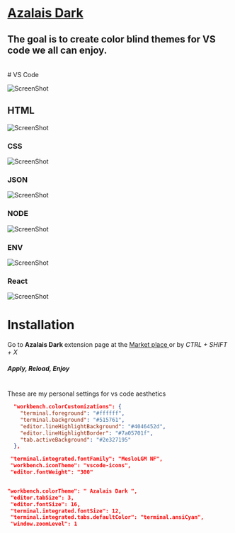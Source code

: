 # [Azalais Dark](https://marketplace.visualstudio.com/items?itemName=ChristopherAlphonse.azalais-dark-theme)

## The goal is to create color blind themes for VS code we all can enjoy.

<br>
# VS Code

![ScreenShot](https://res.cloudinary.com/img-api-pager-2/image/upload/v1666929618/Aza%20Theme/fs_fer76p.jpg)

## HTML

![ScreenShot](https://res.cloudinary.com/img-api-pager-2/image/upload/v1666924817/Aza%20Theme/Html_j3oumm_3a0235.png)

### CSS

![ScreenShot](https://res.cloudinary.com/img-api-pager-2/image/upload/v1666924781/Aza%20Theme/css_wrwqrp_8e878e.png)

### JSON

![ScreenShot](https://res.cloudinary.com/img-api-pager-2/image/upload/v1666924707/Aza%20Theme/json_dmbqg8_854cbc.png)

### NODE

![ScreenShot](https://res.cloudinary.com/img-api-pager-2/image/upload/v1666924733/Aza%20Theme/server_code_afv5se_495f61.png)

### ENV

![ScreenShot](https://res.cloudinary.com/img-api-pager-2/image/upload/v1666924684/Aza%20Theme/env_nnxzix_96609d.png)

### React

![ScreenShot](https://res.cloudinary.com/img-api-pager-2/image/upload/v1666924640/Aza%20Theme/React_rhxatn_b6a950.png)

# Installation

<p>Go to <strong> Azalais Dark </strong> extension page at the <a href="https://marketplace.visualstudio.com/items?itemName=ChristopherAlphonse.azalais-dark-theme"> Market place </a> or by  <i>CTRL + SHIFT + X</i> </span>
<h5>Apply, Reload, Enjoy  </h5>
</p>

<br>
These are my personal settings for vs code aesthetics
<br>

```json
  "workbench.colorCustomizations": {
    "terminal.foreground": "#ffffff",
    "terminal.background": "#515761",
    "editor.lineHighlightBackground": "#4046452d",
    "editor.lineHighlightBorder": "#7a05701f",
    "tab.activeBackground": "#2e327195"
  },

```

```json
 "terminal.integrated.fontFamily": "MesloLGM NF",
 "workbench.iconTheme": "vscode-icons",
 "editor.fontWeight": "300"
```

```json

"workbench.colorTheme": " Azalais Dark ",
 "editor.tabSize": 3,
 "editor.fontSize": 16,
 "terminal.integrated.fontSize": 12,
 "terminal.integrated.tabs.defaultColor": "terminal.ansiCyan",
 "window.zoomLevel": 1
```

